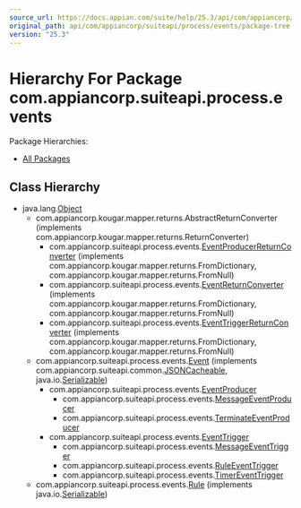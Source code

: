 ```yaml
---
source_url: https://docs.appian.com/suite/help/25.3/api/com/appiancorp/suiteapi/process/events/package-tree.html
original_path: api/com/appiancorp/suiteapi/process/events/package-tree.html
version: "25.3"
---
```


# Hierarchy For Package com.appiancorp.suiteapi.process.events

Package Hierarchies:

-   [All Packages](../../../../../overview-tree.html)

## Class Hierarchy

-   java.lang.[Object](https://docs.oracle.com/en/java/javase/17/docs/api/java.base/java/lang/Object.html "class or interface in java.lang")
    -   com.appiancorp.kougar.mapper.returns.AbstractReturnConverter (implements com.appiancorp.kougar.mapper.returns.ReturnConverter)
        -   com.appiancorp.suiteapi.process.events.[EventProducerReturnConverter](EventProducerReturnConverter.html "class in com.appiancorp.suiteapi.process.events") (implements com.appiancorp.kougar.mapper.returns.FromDictionary, com.appiancorp.kougar.mapper.returns.FromNull)
        -   com.appiancorp.suiteapi.process.events.[EventReturnConverter](EventReturnConverter.html "class in com.appiancorp.suiteapi.process.events") (implements com.appiancorp.kougar.mapper.returns.FromDictionary, com.appiancorp.kougar.mapper.returns.FromNull)
        -   com.appiancorp.suiteapi.process.events.[EventTriggerReturnConverter](EventTriggerReturnConverter.html "class in com.appiancorp.suiteapi.process.events") (implements com.appiancorp.kougar.mapper.returns.FromDictionary, com.appiancorp.kougar.mapper.returns.FromNull)
    -   com.appiancorp.suiteapi.process.events.[Event](Event.html "class in com.appiancorp.suiteapi.process.events") (implements com.appiancorp.suiteapi.common.[JSONCacheable](../../common/JSONCacheable.html "interface in com.appiancorp.suiteapi.common"), java.io.[Serializable](https://docs.oracle.com/en/java/javase/17/docs/api/java.base/java/io/Serializable.html "class or interface in java.io"))
        -   com.appiancorp.suiteapi.process.events.[EventProducer](EventProducer.html "class in com.appiancorp.suiteapi.process.events")
            -   com.appiancorp.suiteapi.process.events.[MessageEventProducer](MessageEventProducer.html "class in com.appiancorp.suiteapi.process.events")
            -   com.appiancorp.suiteapi.process.events.[TerminateEventProducer](TerminateEventProducer.html "class in com.appiancorp.suiteapi.process.events")
        -   com.appiancorp.suiteapi.process.events.[EventTrigger](EventTrigger.html "class in com.appiancorp.suiteapi.process.events")
            -   com.appiancorp.suiteapi.process.events.[MessageEventTrigger](MessageEventTrigger.html "class in com.appiancorp.suiteapi.process.events")
            -   com.appiancorp.suiteapi.process.events.[RuleEventTrigger](RuleEventTrigger.html "class in com.appiancorp.suiteapi.process.events")
            -   com.appiancorp.suiteapi.process.events.[TimerEventTrigger](TimerEventTrigger.html "class in com.appiancorp.suiteapi.process.events")
    -   com.appiancorp.suiteapi.process.events.[Rule](Rule.html "class in com.appiancorp.suiteapi.process.events") (implements java.io.[Serializable](https://docs.oracle.com/en/java/javase/17/docs/api/java.base/java/io/Serializable.html "class or interface in java.io"))